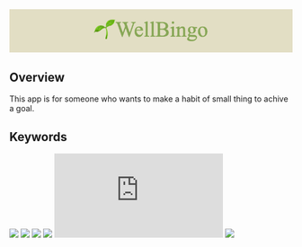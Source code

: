 <img src="/public/img/barner.png">

## Overview

This app is for someone who wants to make a habit of small thing to achive a goal. 

## Keywords
![](https://img.shields.io/badge/<React>-555555?style=for-the-badge&logo=react)
![](https://img.shields.io/badge/<Redux>-555555?style=for-the-badge&logo=redux)
![](https://img.shields.io/badge/<Mui>-555555?style=for-the-badge&logo=mui)
![](https://img.shields.io/badge/<MongoDB>-555555?style=for-the-badge&logo=mongodb)
![](https://img.shields.io/badge/<Node>-555555?style=for-the-badge&logo=node.js)
![](https://img.shields.io/badge/<Express>-555555?style=for-the-badge&logo=express)
